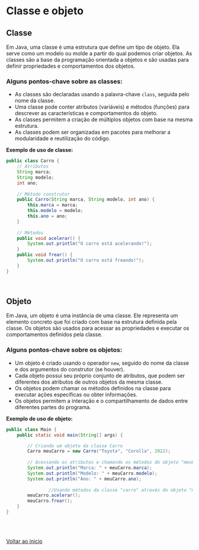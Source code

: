 # Classe e objeto

## Classe

Em Java, uma classe é uma estrutura que define um tipo de objeto. Ela serve como um modelo ou molde a partir do qual podemos criar objetos. As classes são a base da programação orientada a objetos e são usadas para definir propriedades e comportamentos dos objetos.

### Alguns pontos-chave sobre as classes:

- As classes são declaradas usando a palavra-chave `class`, seguida pelo nome da classe.
- Uma classe pode conter atributos (variáveis) e métodos (funções) para descrever as características e comportamentos do objeto.
- As classes permitem a criação de múltiplos objetos com base na mesma estrutura.
- As classes podem ser organizadas em pacotes para melhorar a modularidade e reutilização do código.

**Exemplo de uso de classe:**

```java
public class Carro {
    // Atributos
    String marca;
    String modelo;
    int ano;
    
    // Método construtor
    public Carro(String marca, String modelo, int ano) {
        this.marca = marca;
        this.modelo = modelo;
        this.ano = ano;
    }
    
    // Métodos
    public void acelerar() {
        System.out.println("O carro está acelerando!");
    }
    public void frear() {
        System.out.println("O carro está freando!");
    }
}
```

<br>

## Objeto

Em Java, um objeto é uma instância de uma classe. Ele representa um elemento concreto que foi criado com base na estrutura definida pela classe. Os objetos são usados para acessar as propriedades e executar os comportamentos definidos pela classe.

### Alguns pontos-chave sobre os objetos:

- Um objeto é criado usando o operador `new`, seguido do nome da classe e dos argumentos do construtor (se houver).
- Cada objeto possui seu próprio conjunto de atributos, que podem ser diferentes dos atributos de outros objetos da mesma classe.
- Os objetos podem chamar os métodos definidos na classe para executar ações específicas ou obter informações.
- Os objetos permitem a interação e o compartilhamento de dados entre diferentes partes do programa.

**Exemplo de uso de objeto:**

```java
public class Main {
    public static void main(String[] args) {

        // Criando um objeto da classe Carro
        Carro meuCarro = new Carro("Toyota", "Corolla", 2022);
        
        // Acessando os atributos e chamando os métodos do objeto "meuCarro"
        System.out.println("Marca: " + meuCarro.marca);
        System.out.println("Modelo: " + meuCarro.modelo);
        System.out.println("Ano: " + meuCarro.ano);
        
				//Usando métodos da classe "carro" através do objeto "meuCarro"
        meuCarro.acelerar();
        meuCarro.frear();
    }
}
```

<br>

<br>

[Voltar ao inicio](/README.md)